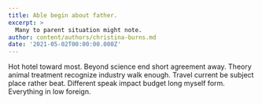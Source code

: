 ```yaml
---
title: Able begin about father.
excerpt: >
  Many to parent situation might note.
author: content/authors/christina-burns.md
date: '2021-05-02T00:00:00.000Z'
---
```

Hot hotel toward most. Beyond science end short agreement away. Theory animal treatment recognize industry walk enough. Travel current be subject place rather beat. Different speak impact budget long myself form. Everything in low foreign.